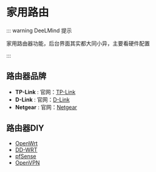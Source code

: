 # 家用路由

::: warning DeeLMind 提示

家用路由器功能，后台界面其实都大同小异，主要看硬件配置

:::

## 路由器品牌

- **TP-Link** : 官网：[TP-Link](https://www.tp-link.com/)
- **D-Link** : 官网：[D-Link](https://www.dlink.com/)
- **Netgear** : 官网：[Netgear](https://www.netgear.com/)

<DocsAD/>

## 路由器DIY

- [OpenWrt](https://openwrt.org/)
- [DD-WRT](https://www.dd-wrt.com/)
- [pfSense](https://www.pfsense.org/)
- [OpenVPN](https://openvpn.net/)
